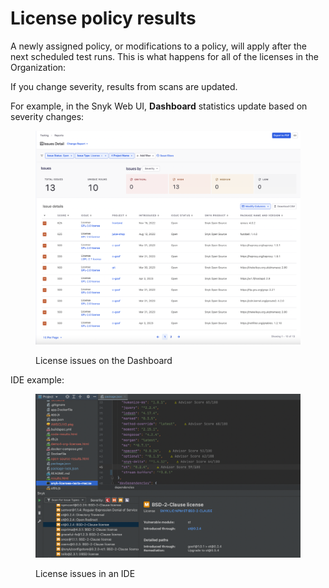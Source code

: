# License policy results

A newly assigned policy, or modifications to a policy, will apply after the next scheduled test runs. This is what happens for all of the licenses in the Organization:

If you change severity, results from scans are updated.

For example, in the Snyk Web UI, **Dashboard** statistics update based on severity changes:

<div align="left">

<figure><img src="../../../.gitbook/assets/Screen Shot 2023-05-12 at 2.00.26 PM.png" alt="License issues on the Dashboard"><figcaption><p>License issues on the Dashboard</p></figcaption></figure>

</div>

IDE example:

<div align="left">

<figure><img src="../../../.gitbook/assets/image (13).png" alt="License issues in an IDE"><figcaption><p>License issues in an IDE</p></figcaption></figure>

</div>
